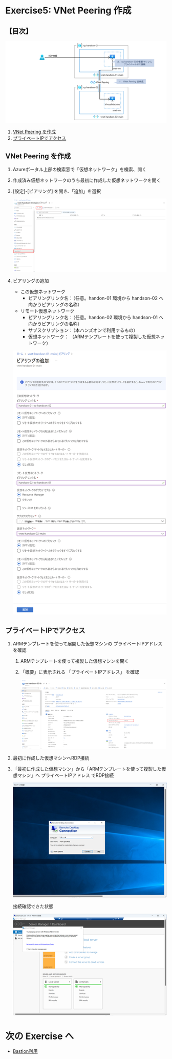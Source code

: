 # Exercise5: VNet Peering 作成

## 【目次】

![](images/ex05-0000-vnetpeering.png)

1. [VNet Peering を作成](#vnet-peering-を作成)
1. [プライベートIPでアクセス](#プライベートipでアクセス)

## VNet Peering を作成

1. Azureポータル上部の検索窓で「仮想ネットワーク」を検索、開く

1. 作成済み仮想ネットワークのうち最初に作成した仮想ネットワークを開く

1. [設定]-[ピアリング] を開き、「追加」を選択

    ![](images/ex05-0101-vnetpeering.png)

1. ピアリングの追加

    * この仮想ネットワーク
        * ピアリングリンク名：（任意。handon-01 環境から handson-02 へ向かうピアリングの名称）
    * リモート仮想ネットワーク
        * ピアリングリンク名：（任意。handon-02 環境から handson-01 へ向かうピアリングの名称）
        * サブスクリプション：（本ハンズオンで利用するもの）
        * 仮想ネットワーク： （ARMテンプレートを使って複製した仮想ネットワーク）

    ![](images/ex05-0102-vnetpeering.png)


## プライベートIPでアクセス

1. ARMテンプレートを使って展開した仮想マシンの プライベートIPアドレス を確認

    1. ARMテンプレートを使って複製した仮想マシンを開く

    1. 「概要」に表示される 「プライベートIPアドレス」 を確認

        ![](images/ex05-0201-vnetpeering.png)

1. 最初に作成した仮想マシンへRDP接続

1. 「最初に作成した仮想マシン」から「ARMテンプレートを使って複製した仮想マシン」へ プライベートIPアドレス でRDP接続

    ![](images/ex05-0202-vnetpeering.png)

    接続確認できた状態

    ![](images/ex05-0203-vnetpeering.png)



# 次の Exercise へ

* [Bastion利用](exercise06.md)
